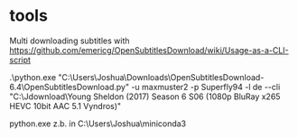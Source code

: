 # tools

Multi downloading subtitles with https://github.com/emericg/OpenSubtitlesDownload/wiki/Usage-as-a-CLI-script

.\python.exe "C:\Users\Joshua\Downloads\OpenSubtitlesDownload-6.4\OpenSubtitlesDownload.py" -u maxmuster2 -p Superfly94 -l de --cli "C:\Jdownload\Young Sheldon (2017) Season 6 S06 (1080p BluRay x265 HEVC 10bit AAC 5.1 Vyndros)"

python.exe z.b. in C:\Users\Joshua\miniconda3